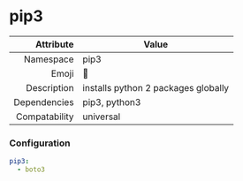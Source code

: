 # pip3

| Attribute     | Value                                     |
|--------------:|-------------------------------------------|
| Namespace     | pip3                                      |
| Emoji         | 🐍                                        |
| Description   | installs python 2 packages globally       |
| Dependencies  | pip3, python3                             |
| Compatability | universal                                 |

### Configuration
```yml
pip3:
  - boto3

```
